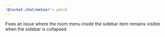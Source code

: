 ```yaml
---
'@rocket.chat/meteor': patch
---
```


Fixes an issue where the room menu inside the sidebar item remains visible when the sidebar is collapsed
